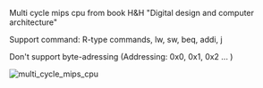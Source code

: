 Multi cycle mips cpu from book H&H "Digital design and computer architecture"

Support command: R-type commands, lw, sw, beq, addi, j

Don't support byte-adressing (Addressing: 0x0, 0x1, 0x2 ... )

![multi_cycle_mips_cpu](https://user-images.githubusercontent.com/91779588/183293120-e3959c3e-dc65-4242-8d0c-76b0d4d97911.png)

